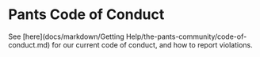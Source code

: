 # Pants Code of Conduct

See [here](docs/markdown/Getting Help/the-pants-community/code-of-conduct.md) for our current code of conduct, and how to report violations.
